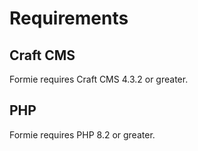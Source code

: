 # Requirements

## Craft CMS
Formie requires Craft CMS 4.3.2 or greater.

## PHP
Formie requires PHP 8.2 or greater.
